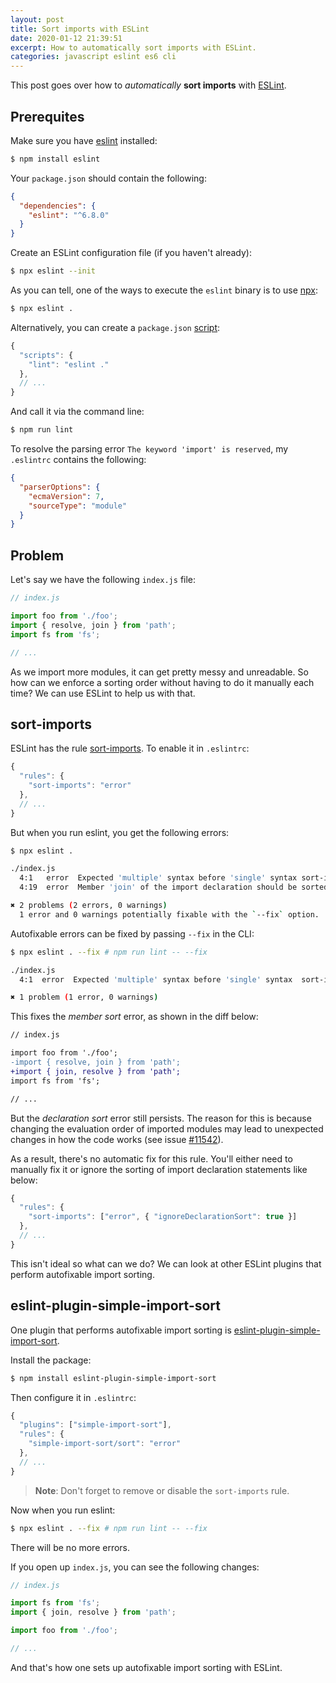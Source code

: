 ```yaml
---
layout: post
title: Sort imports with ESLint
date: 2020-01-12 21:39:51
excerpt: How to automatically sort imports with ESLint.
categories: javascript eslint es6 cli
---
```


This post goes over how to _automatically_ **sort imports** with [ESLint](https://eslint.org/).

## Prerequites

Make sure you have [eslint](https://www.npmjs.com/package/eslint) installed:

```sh
$ npm install eslint
```

Your `package.json` should contain the following:

```json
{
  "dependencies": {
    "eslint": "^6.8.0"
  }
}
```

Create an ESLint configuration file (if you haven't already):

```sh
$ npx eslint --init
```

As you can tell, one of the ways to execute the `eslint` binary is to use [npx](https://www.npmjs.com/package/npx):

```sh
$ npx eslint .
```

Alternatively, you can create a `package.json` [script](https://docs.npmjs.com/cli/run-script):

```js
{
  "scripts": {
    "lint": "eslint ."
  },
  // ...
}
```

And call it via the command line:

```sh
$ npm run lint
```

To resolve the parsing error `The keyword 'import' is reserved`, my `.eslintrc` contains the following:

```json
{
  "parserOptions": {
    "ecmaVersion": 7,
    "sourceType": "module"
  }
}
```

## Problem

Let's say we have the following `index.js` file:

```js
// index.js

import foo from './foo';
import { resolve, join } from 'path';
import fs from 'fs';

// ...
```

As we import more modules, it can get pretty messy and unreadable. So how can we enforce a sorting order without having to do it manually each time? We can use ESLint to help us with that.

## sort-imports

ESLint has the rule [sort-imports](https://eslint.org/docs/rules/sort-imports). To enable it in `.eslintrc`:

```js
{
  "rules": {
    "sort-imports": "error"
  },
  // ...
}
```

But when you run eslint, you get the following errors:

```sh
$ npx eslint .

./index.js
  4:1   error  Expected 'multiple' syntax before 'single' syntax sort-imports
  4:19  error  Member 'join' of the import declaration should be sorted alphabetically sort-imports

✖ 2 problems (2 errors, 0 warnings)
  1 error and 0 warnings potentially fixable with the `--fix` option.
```

Autofixable errors can be fixed by passing `--fix` in the CLI:

```sh
$ npx eslint . --fix # npm run lint -- --fix

./index.js
  4:1  error  Expected 'multiple' syntax before 'single' syntax  sort-imports

✖ 1 problem (1 error, 0 warnings)
```

This fixes the _member sort_ error, as shown in the diff below:

```diff
// index.js

import foo from './foo';
-import { resolve, join } from 'path';
+import { join, resolve } from 'path';
import fs from 'fs';

// ...
```

But the _declaration sort_ error still persists. The reason for this is because changing the evaluation order of imported modules may lead to unexpected changes in how the code works (see issue [#11542](https://github.com/eslint/eslint/issues/11542)).

As a result, there's no automatic fix for this rule. You'll either need to manually fix it or ignore the sorting of import declaration statements like below:

```js
{
  "rules": {
    "sort-imports": ["error", { "ignoreDeclarationSort": true }]
  },
  // ...
}
```

This isn't ideal so what can we do? We can look at other ESLint plugins that perform autofixable import sorting.

## eslint-plugin-simple-import-sort

One plugin that performs autofixable import sorting is [eslint-plugin-simple-import-sort](https://www.npmjs.com/package/eslint-plugin-simple-import-sort).

Install the package:

```sh
$ npm install eslint-plugin-simple-import-sort
```

Then configure it in `.eslintrc`:

```js
{
  "plugins": ["simple-import-sort"],
  "rules": {
    "simple-import-sort/sort": "error"
  },
  // ...
}
```

> **Note**: Don't forget to remove or disable the `sort-imports` rule.

Now when you run eslint:

```sh
$ npx eslint . --fix # npm run lint -- --fix
```

There will be no more errors.

If you open up `index.js`, you can see the following changes:

```js
// index.js

import fs from 'fs';
import { join, resolve } from 'path';

import foo from './foo';

// ...
```

And that's how one sets up autofixable import sorting with ESLint.
